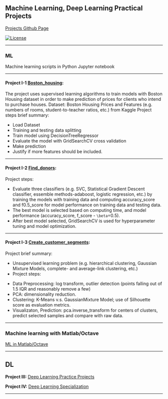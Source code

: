 ## Machine Learning, Deep Learning Practical Projects
[Projects Github Page](https://hangdeng.github.io/MachineLearningToDeepLearning-Practical-Projects/)

[![License](https://img.shields.io/badge/License-GPL--3.0-blue.svg)](https://opensource.org/licenses/GPL-3.0)

------

### ML ###

Machine learning scripts in Python Jupyter notebook

------

#### Project I-1 [Boston_housing](https://github.com/hangdeng/MachineLearningToDeepLearning-Practical-Projects/blob/master/boston_housing.ipynb):

The project uses supervised learning algorithms to train models with Boston Housing dataset in order to make prediction of prices for clients who intend to purchase houses.
Dataset: Boston Housing Prices and Features (e.g. numbers of rooms, student-to-teacher ratios, etc.) from Kaggle
Project steps brief summary: 
* Load Dataset
* Training and testing data splitting
* Train model using DecisionTreeRegressor
* Evaluate the model with GridSearchCV cross validation
* Make prediction
* Justify if more features should be included.

------

#### Project I-2 [Find_donors](https://github.com/hangdeng/MachineLearningToDeepLearning-Practical-Projects/blob/master/finding_donors.ipynb):

Project steps:
* Evaluate three classifiers (e.g. SVC, Statistical Gradient Descent classifier, essemble methods-adaboost, logistic regression, etc.) by training the models with training data and computing accuracy_score and f0.5_score for model performance on training data and testing data. 
* The best model is selected based on computing time, and model performance (accuracy_score, f_score - `\beta`=0.5). 
* After best model selected, GridSearchCV is used for hyperparameter tuning and model optimization. 

------

#### Project I-3 [Create_customer_segments](https://github.com/hangdeng/MachineLearningToDeepLearning-Practical-Projects/blob/master/customer_segments.ipynb):

Project brief summary:
- Unsupervised learning problem (e.g. hierarchical clustering, Gaussian Mixture Models, complete- and average-link clustering, etc.)
- Project steps:
* Data Preprocessing: log transform, outlier detection (points falling out of 1.5 IQR and reasonably remove a few)
* PCA: dimensionality reduction.
* Clustering: K-Means v.s. GaussianMixture Model; use of Silhouette score as evaluation metrics.
* Visualizaton, Prediction: pca.inverse_transform for centers of clusters, predict selected samples and compare with raw data.

------

### Machine learning with Matlab/Octave

[ML in Matlab/Octave](https://github.com/hangdeng/MachineLearningToDeepLearning-Practical-Projects/tree/master/ML-Octave_Matlab)

------

## DL

**Project III:** [Deep Learning Practice Projects](https://github.com/hangdeng/MachineLearningToDeepLearning-Practical-Projects/tree/master/DeepLearning-Practical-Projects)

**Project IV:** [Deep Learning Specialization](https://github.com/hangdeng/MachineLearningToDeepLearning-Practical-Projects/tree/master/DeepLearningSpecialization)

------
